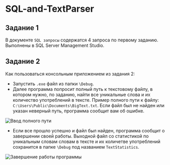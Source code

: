 # SQL-and-TextParser
## Задание 1
В документе `SQL запросы` содержатся 4 запроса по первому заданию. Выполнены в SQL Server Management Studio.
## Задание 2
Как пользоваться консольным приложением из задания 2:
+ Запустить `.exe` файл из папки `\Debug`.
+ Далее программа попросит полный путь к текстовому файлу, в котором нужно, по заданию, найти все уникальные слова и их количество употреблений в тексте. Пример полного пути к файлу: `C:\Users\Public\Documents\BigText.txt`. Если файл был не найден или указан неверный путь, программа сообщит вам об ошибке.

![Ввод полного пути](https://user-images.githubusercontent.com/58146305/233389030-84f67485-383c-43c9-80c8-6c494647f39d.png)

+ Если все прошло успешно и файл был найден, программа сообщит о завершении своей работы. Выходной файл со статистикой по уникальным словам словам в тексте и их количетве употреблений сохранится в папке `\Debug` под названием  `TextStatistics`.

![Завершение работы программы](https://user-images.githubusercontent.com/58146305/233388750-1b922fe7-8e30-492e-ab17-097d1e225b04.png)
